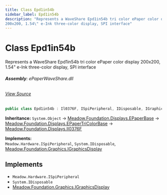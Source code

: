 ```yaml
---
title: Class Epd1in54b
sidebar_label: Epd1in54b
description: "Represents a WaveShare Epd1in54b tri color ePaper color display
200x200, 1.54\" e-Ink three-color display, SPI interface"
---
```

# Class Epd1in54b
Represents a WaveShare Epd1in54b tri color ePaper color display
200x200, 1.54" e-Ink three-color display, SPI interface

###### **Assembly**: ePaperWaveShare.dll
###### [View Source](https://github.com/WildernessLabs/Meadow.Foundation.git/blob/develop/Source/Meadow.Foundation.Peripherals/Displays.ePaperWaveShare/Driver/Drivers/Epd1in54b.cs#L9)
```csharp title="Declaration"
public class Epd1in54b : Il0376F, ISpiPeripheral, IDisposable, IGraphicsDisplay
```
**Inheritance:** `System.Object` -> [Meadow.Foundation.Displays.EPaperBase](../Meadow.Foundation.Displays/EPaperBase) -> [Meadow.Foundation.Displays.EPaperTriColorBase](../Meadow.Foundation.Displays/EPaperTriColorBase) -> [Meadow.Foundation.Displays.Il0376F](../Meadow.Foundation.Displays/Il0376F)

**Implements:**  
`Meadow.Hardware.ISpiPeripheral`, `System.IDisposable`, [Meadow.Foundation.Graphics.IGraphicsDisplay](../Meadow.Foundation.Graphics/IGraphicsDisplay)


## Implements

* `Meadow.Hardware.ISpiPeripheral`
* `System.IDisposable`
* [Meadow.Foundation.Graphics.IGraphicsDisplay](../Meadow.Foundation.Graphics/IGraphicsDisplay)
